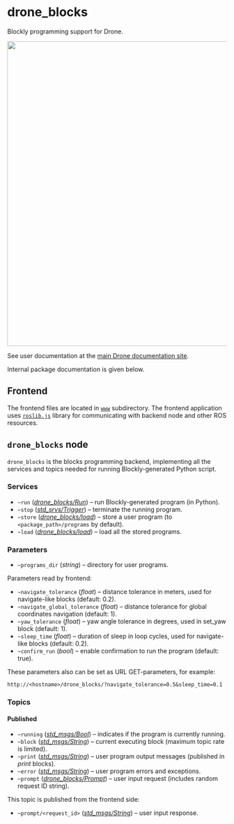 # drone_blocks

Blockly programming support for Drone.

<img src="screenshot.png" width=700>

See user documentation at the [main Drone documentation site](https://drone.coex.tech/en/blocks.html).

Internal package documentation is given below.

## Frontend

The frontend files are located in [`www`](./www/) subdirectory. The frontend application uses [`roslib.js`](http://wiki.ros.org/roslibjs) library for communicating with backend node and other ROS resources.

## `drone_blocks` node

`drone_blocks` is the blocks programming backend, implementing all the services and topics needed for running Blockly-generated Python script.

### Services

* `~run` ([*drone_blocks/Run*](srv/Run.srv)) – run Blockly-generated program (in Python).
* `~stop` ([*std_srvs/Trigger*](http://docs.ros.org/noetic/api/std_srvs/html/srv/Trigger.html)) – terminate the running program.
* `~store` ([*drone_blocks/load*](srv/Store.srv)) – store a user program (to `<package_path>/programs` by default).
* `~load` ([*drone_blocks/load*](srv/Load.srv)) – load all the stored programs.

### Parameters

* `~programs_dir` (*string*) – directory for user programs.

Parameters read by frontend:

* `~navigate_tolerance` (*float*) – distance tolerance in meters, used for navigate-like blocks (default: 0.2).
* `~navigate_global_tolerance` (*float*) – distance tolerance for global coordinates navigation (default: 1).
* `~yaw_tolerance` (*float*) – yaw angle tolerance in degrees, used in set_yaw block (default: 1).
* `~sleep_time` (*float*) – duration of sleep in loop cycles, used for navigate-like blocks (default: 0.2).
* `~confirm_run` (*bool*) – enable confirmation to run the program (default: true).

These parameters also can be set as URL GET-parameters, for example:

```
http://<hostname>/drone_blocks/?navigate_tolerance=0.5&sleep_time=0.1
```

### Topics

#### Published

* `~running` ([*std_msgs/Bool*](http://docs.ros.org/noetic/api/std_msgs/html/msg/Bool.html)) – indicates if the program is currently running.
* `~block` ([*std_msgs/String*](http://docs.ros.org/noetic/api/std_msgs/html/msg/String.html)) – current executing block (maximum topic rate is limited).
* `~print` ([*std_msgs/String*](http://docs.ros.org/noetic/api/std_msgs/html/msg/String.html)) – user program output messages (published in *print* blocks).
* `~error` ([*std_msgs/String*](http://docs.ros.org/noetic/api/std_msgs/html/msg/String.html)) – user program errors and exceptions.
* `~prompt` ([*drone_blocks/Prompt*](msg/Prompt.msg)) – user input request (includes random request ID string).

This topic is published from the frontend side:

* `~prompt/<request_id>` ([*std_msgs/String*](http://docs.ros.org/noetic/api/std_msgs/html/msg/String.html)) – user input response.
